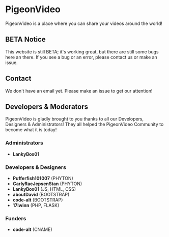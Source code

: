 # PigeonVideo
PigeonVideo is a place where you can share your videos around the world!

## BETA Notice
This website is still BETA; it's working great, but there are still some bugs here an there.
If you see a bug or an error, please contact us or make an issue.

## Contact
We don't have an email yet.
Please make an issue to get our attention!

## Developers & Moderators
PigeonVideo is gladly brought to you thanks to all our Developers, Designers & Administrators! They all helped the PigeonVideo Community to become what it is today!

### Administrators
* **LankyBox01**

### Developers & Designers
* **Pufferfish101007** (PHYTON)
* **CarlyRaeJepsenStan** (PHYTON)
* **LankyBox01** (JS, HTML, CSS)
* **aboutDavid** (BOOTSTRAP)
* **code-alt** (BOOTSTRAP)
* **17lwinn** (PHP, FLASK)

### Funders
* **code-alt** (CNAME)
